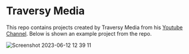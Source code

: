 # Traversy Media

This repo contains projects created by Traversy Media from his [Youtube Channel](https://www.youtube.com/@TraversyMedia). Below is shown an example project from the repo. 

![Screenshot 2023-06-12 12 39 11](https://github.com/gdwhittaker94/traversy_media/assets/105855731/94f70a38-49ff-4421-b939-e0a252d4c807)

